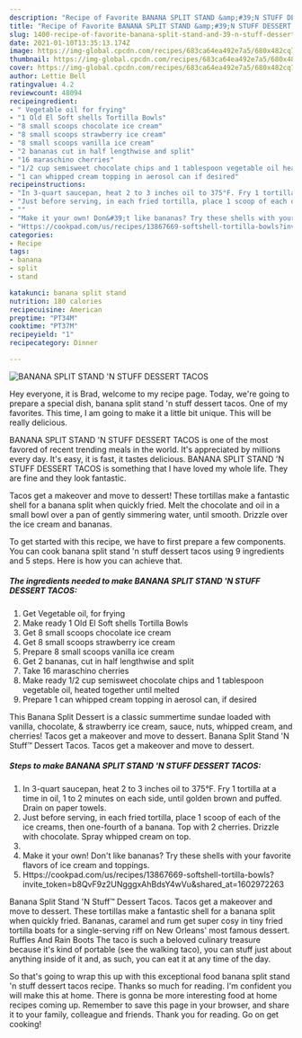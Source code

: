 ```yaml
---
description: "Recipe of Favorite BANANA SPLIT STAND &amp;#39;N STUFF DESSERT TACOS"
title: "Recipe of Favorite BANANA SPLIT STAND &amp;#39;N STUFF DESSERT TACOS"
slug: 1400-recipe-of-favorite-banana-split-stand-and-39-n-stuff-dessert-tacos
date: 2021-01-10T13:35:13.174Z
image: https://img-global.cpcdn.com/recipes/683ca64ea492e7a5/680x482cq70/banana-split-stand-n-stuff-dessert-tacos-recipe-main-photo.jpg
thumbnail: https://img-global.cpcdn.com/recipes/683ca64ea492e7a5/680x482cq70/banana-split-stand-n-stuff-dessert-tacos-recipe-main-photo.jpg
cover: https://img-global.cpcdn.com/recipes/683ca64ea492e7a5/680x482cq70/banana-split-stand-n-stuff-dessert-tacos-recipe-main-photo.jpg
author: Lettie Bell
ratingvalue: 4.2
reviewcount: 48094
recipeingredient:
- " Vegetable oil for frying"
- "1 Old El Soft shells Tortilla Bowls"
- "8 small scoops chocolate ice cream"
- "8 small scoops strawberry ice cream"
- "8 small scoops vanilla ice cream"
- "2 bananas cut in half lengthwise and split"
- "16 maraschino cherries"
- "1/2 cup semisweet chocolate chips and 1 tablespoon vegetable oil heated together until melted"
- "1 can whipped cream topping in aerosol can if desired"
recipeinstructions:
- "In 3-quart saucepan, heat 2 to 3 inches oil to 375°F. Fry 1 tortilla at a time in oil, 1 to 2 minutes on each side, until golden brown and puffed. Drain on paper towels."
- "Just before serving, in each fried tortilla, place 1 scoop of each of the ice creams, then one-fourth of a banana. Top with 2 cherries. Drizzle with chocolate. Spray whipped cream on top."
- ""
- "Make it your own! Don&#39;t like bananas? Try these shells with your favorite flavors of ice cream and toppings."
- "Https://cookpad.com/us/recipes/13867669-softshell-tortilla-bowls?invite_token=b8QvF9z2UNgggxAhBdsY4wVu&amp;shared_at=1602972263"
categories:
- Recipe
tags:
- banana
- split
- stand

katakunci: banana split stand 
nutrition: 180 calories
recipecuisine: American
preptime: "PT34M"
cooktime: "PT37M"
recipeyield: "1"
recipecategory: Dinner

---
```



![BANANA SPLIT STAND &#39;N STUFF DESSERT TACOS](https://img-global.cpcdn.com/recipes/683ca64ea492e7a5/680x482cq70/banana-split-stand-n-stuff-dessert-tacos-recipe-main-photo.jpg)

Hey everyone, it is Brad, welcome to my recipe page. Today, we're going to prepare a special dish, banana split stand &#39;n stuff dessert tacos. One of my favorites. This time, I am going to make it a little bit unique. This will be really delicious.

BANANA SPLIT STAND &#39;N STUFF DESSERT TACOS is one of the most favored of recent trending meals in the world. It's appreciated by millions every day. It's easy, it is fast, it tastes delicious. BANANA SPLIT STAND &#39;N STUFF DESSERT TACOS is something that I have loved my whole life. They are fine and they look fantastic.

Tacos get a makeover and move to dessert! These tortillas make a fantastic shell for a banana split when quickly fried. Melt the chocolate and oil in a small bowl over a pan of gently simmering water, until smooth. Drizzle over the ice cream and bananas.


To get started with this recipe, we have to first prepare a few components. You can cook banana split stand &#39;n stuff dessert tacos using 9 ingredients and 5 steps. Here is how you can achieve that.

<!--inarticleads1-->

##### The ingredients needed to make BANANA SPLIT STAND &#39;N STUFF DESSERT TACOS:

1. Get  Vegetable oil, for frying
1. Make ready 1 Old El Soft shells Tortilla Bowls
1. Get 8 small scoops chocolate ice cream
1. Get 8 small scoops strawberry ice cream
1. Prepare 8 small scoops vanilla ice cream
1. Get 2 bananas, cut in half lengthwise and split
1. Take 16 maraschino cherries
1. Make ready 1/2 cup semisweet chocolate chips and 1 tablespoon vegetable oil, heated together until melted
1. Prepare 1 can whipped cream topping in aerosol can, if desired


This Banana Split Dessert is a classic summertime sundae loaded with vanilla, chocolate, &amp; strawberry ice cream, sauce, nuts, whipped cream, and cherries! Tacos get a makeover and move to dessert. Banana Split Stand &#39;N Stuff™ Dessert Tacos. Tacos get a makeover and move to dessert. 

<!--inarticleads2-->

##### Steps to make BANANA SPLIT STAND &#39;N STUFF DESSERT TACOS:

1. In 3-quart saucepan, heat 2 to 3 inches oil to 375°F. Fry 1 tortilla at a time in oil, 1 to 2 minutes on each side, until golden brown and puffed. Drain on paper towels.
1. Just before serving, in each fried tortilla, place 1 scoop of each of the ice creams, then one-fourth of a banana. Top with 2 cherries. Drizzle with chocolate. Spray whipped cream on top.
1. 
1. Make it your own! Don&#39;t like bananas? Try these shells with your favorite flavors of ice cream and toppings.
1. Https://cookpad.com/us/recipes/13867669-softshell-tortilla-bowls?invite_token=b8QvF9z2UNgggxAhBdsY4wVu&amp;shared_at=1602972263


Banana Split Stand &#39;N Stuff™ Dessert Tacos. Tacos get a makeover and move to dessert. These tortillas make a fantastic shell for a banana split when quickly fried. Bananas, caramel and rum get super cosy in tiny fried tortilla boats for a single-serving riff on New Orleans&#39; most famous dessert. Ruffles And Rain Boots The taco is such a beloved culinary treasure because it&#39;s kind of portable (see the walking taco), you can stuff just about anything inside of it and, as such, you can eat it at any time of the day. 

So that's going to wrap this up with this exceptional food banana split stand &#39;n stuff dessert tacos recipe. Thanks so much for reading. I'm confident you will make this at home. There is gonna be more interesting food at home recipes coming up. Remember to save this page in your browser, and share it to your family, colleague and friends. Thank you for reading. Go on get cooking!
